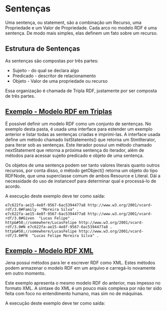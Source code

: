 # Sentenças
 Uma sentença, ou statement, são a combinação um Recurso, uma Propriedade e um Valor de Propriedade. Cada arco no modelo RDF
 é uma sentença. De modo mais simples, elas definem um fato sobre um recurso.
 
## Estrutura de Sentenças
As sentenças são compostas por três partes:
 
 * Sujeito - do qual se declara algo
 * Predicado - descritor de relacionamento
 * Objeto - Valor de uma propriedade ou recurso
 
Essa organização é chamada de Tripla RDF, justamente por ser composta de três partes.

## [Exemplo - Modelo RDF em Triplas](https://github.com/luksave/Jena-Tutorial/blob/master/RDF_Jena/Statements/tutorial_01_statements.java)
É possível definir um modelo RDF como um conjunto de sentenças. No exemplo desta pasta, é usada uma interface
para estender um exemplo anterior e listar todas as sentenças criadas e imprimi-las. A interface usada define um método chamado
listStatements() que retorna um StmtIterator, para iterar sob as sentenças. Este iterador possui um método chamado nextStatement
que retorna a próxima sentença do iterador, além de métodos para acessar sujeito predicado e objeto de uma sentença.

Os objetos de uma sentença podem ser tanto valores literais quanto outros recursos, por conta disso, o método getObject() 
retorna um objeto do tipo RDFNode, que  uma superclasse comum de ambos Resource e Literal. Dái a necessidade do uso de 
instanceof para determinar qual e processá-lo de acordo.

A execução deste exemplo deve ter como saída:

    e7c622fa-ae15-4e8f-9567-6ac5394477a8 http://www.w3.org/2001/vcard-rdf/3.0#Family  "Moreira Silva" .
    e7c622fa-ae15-4e8f-9567-6ac5394477a8 http://www.w3.org/2001/vcard-rdf/3.0#Given  "Lucas Felipe" .
    http&#58;//somewhere/LucasFelipe http://www.w3.org/2001/vcard-rdf/3.0#N e7c622fa-ae15-4e8f-9567-6ac5394477a8 .
    http&#58;//somewhere/LucasFelipe http://www.w3.org/2001/vcard-rdf/3.0#FN  "Lucas Felipe Moreira Silva" .
    
## [Exemplo - Modelo RDF XML](https://github.com/luksave/Jena-Tutorial/blob/master/RDF_Jena/Statements/tutorial_02_statements.java)
Jena possui métodos para ler e escrever RDF como XML. Estes métodos podem armazenar o modelo RDF em um arquivo e carregá-lo novamente em outro momento.

Este exemplo apresenta o mesmo modelo RDF do anterior, mas impesso no formato XML. A sintaxe do XML é um pouco mais complexa por não ter sido feita com foco no entendimento humano, mas sim no de máquinas.

A execução deste exemplo deve ter como saída:

